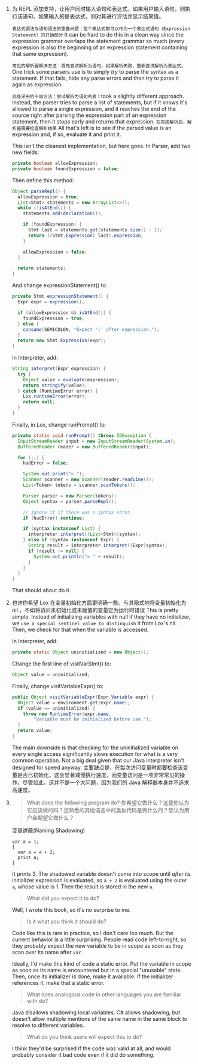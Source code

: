 1.  为 REPL 添加支持，让用户同时输入语句和表达式。如果用户输入语句，则执行该语句。如果输入的是表达式，则对其进行评估并显示结果值。

    `表达式语法与语句语法的重叠问题：每个表达式都可以作为一个表达式语句（Expression Statement）的开始部分`
    It can be hard to do this in a clean way since the expression grammar
    overlaps the statement grammar so much (every expression is also the
    beginning of an expression statement containing that same expression).

    `常见的解析器解决方法：首先尝试解析为语句，如果解析失败，重新尝试解析为表达式。`
    One trick some parsers use is to simply _try_ to parse the syntax as a
    statement. If that fails, hide any parse errors and then try to parse it
    again as expression.

    `此处采用的不同方法：尝试解析为语句列表`
    I took a slightly different approach. Instead, the parser tries to parse a
    list of statements, but if it knows it's allowed to parse a single
    expression, and it reaches the end of the source right after parsing the
    expression part of an expression statement, then it stops early and returns
    that expression.
    `在完成解析后，解析器需要检查解析结果`
    All that's left is to see if the parsed value is an expression and, if so,
    evaluate it and print it.

    This isn't the cleanest implementation, but here goes. In Parser, add two
    new fields:

    ```java
    private boolean allowExpression;
    private boolean foundExpression = false;
    ```

    Then define this method:

    ```java
    Object parseRepl() {
      allowExpression = true;
      List<Stmt> statements = new ArrayList<>();
      while (!isAtEnd()) {
        statements.add(declaration());

        if (foundExpression) {
          Stmt last = statements.get(statements.size() - 1);
          return ((Stmt.Expression) last).expression;
        }

        allowExpression = false;
      }

      return statements;
    }
    ```

    And change expressionStatement() to:

    ```java
    private Stmt expressionStatement() {
      Expr expr = expression();

      if (allowExpression && isAtEnd()) {
        foundExpression = true;
      } else {
        consume(SEMICOLON, "Expect ';' after expression.");
      }
      return new Stmt.Expression(expr);
    }
    ```

    In Interpreter, add:

    ```java
    String interpret(Expr expression) {
      try {
        Object value = evaluate(expression);
        return stringify(value);
      } catch (RuntimeError error) {
        Lox.runtimeError(error);
        return null;
      }
    }
    ```

    Finally, in Lox, change runPrompt() to:

    ```java
    private static void runPrompt() throws IOException {
      InputStreamReader input = new InputStreamReader(System.in);
      BufferedReader reader = new BufferedReader(input);

      for (;;) {
        hadError = false;

        System.out.print("> ");
        Scanner scanner = new Scanner(reader.readLine());
        List<Token> tokens = scanner.scanTokens();

        Parser parser = new Parser(tokens);
        Object syntax = parser.parseRepl();

        // Ignore it if there was a syntax error.
        if (hadError) continue;

        if (syntax instanceof List) {
          interpreter.interpret((List<Stmt>)syntax);
        } else if (syntax instanceof Expr) {
          String result = interpreter.interpret((Expr)syntax);
          if (result != null) {
            System.out.println("= " + result);
          }
        }
      }
    }
    ```

    That should about do it.

2.  也许你希望 Lox 在变量初始化方面更明确一些。与其隐式地将变量初始化为 nil ，不如将访问未初始化或未赋值的变量定为运行时错误
    This is pretty simple. Instead of initializing variables with null if they
    have no initializer, we `use a special sentinel value to distinguish` it from
    Lox's nil. Then, we check for that when the variable is accessed.

    In Interpreter, add:

    ```java
    private static Object uninitialized = new Object();
    ```

    Change the first line of visitVarStmt() to:

    ```java
    Object value = uninitialized;
    ```

    Finally, change visitVariableExpr() to:

    ```java
    public Object visitVariableExpr(Expr.Variable expr) {
      Object value = environment.get(expr.name);
      if (value == uninitialized) {
        throw new RuntimeError(expr.name,
            "Variable must be initialized before use.");
      }
      return value;
    }
    ```

    The main downside is that checking for the uninitialized variable on every
    single access significantly slows execution for what is a very common
    operation. Not a big deal given that our Java interpreter isn't designed
    for speed anyway.
    主要缺点是，在每次访问变量时都要检查该变量是否已初始化，这会显著减慢执行速度，而变量访问是一项非常常见的操作。尽管如此，这并不是一个大问题，因为我们的 Java 解释器本身并不追求高速度。

3.  > What does the following program do?
    > 你希望它做什么？这是你认为它应该做的吗？您熟悉的其他语言中的类似代码是做什么的？您认为用户会期望它做什么？

    变量遮蔽(Naming Shadowing)

    ```lox
    var a = 1;
    {
      var a = a + 2;
      print a;
    }
    ```

    It prints 3. The shadowed variable doesn't come into scope until _after_ its
    initializer expression is evaluated, so `a + 2` is evaluated using the
    outer `a`, whose value is 1. Then the result is stored in the new `a`.

    > What did you expect it to do?

    Well, I wrote this book, so it's no surprise to me.

    > Is it what you think it should do?

    Code like this is rare in practice, so I don't care too much. But the
    current behavior is a little surprising. People read code left-to-right, so
    they probably expect the new variable to be in scope as soon as they scan
    over its name after `var`.

    Ideally, I'd make this kind of code a static error. Put the variable in
    scope as soon as its name is encountered but in a special "unusable" state.
    Then, once its initializer is done, make it available. If the initializer
    references it, make that a static error.

    > What does analogous code in other languages you are familiar with do?

    Java disallows shadowing local variables. C# allows shadowing, but doesn't
    allow multiple mentions of the same name in the same block to resolve to
    different variables.

    > What do you think users will expect this to do?

    I think they'd be surprised if the code was valid at all, and would
    probably consider it bad code even if it did do something.
